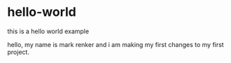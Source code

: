 # hello-world
this is a hello world example

hello, my name is mark renker and i am making my first changes to my first project.
